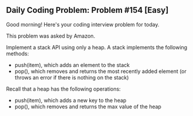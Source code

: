 ## Daily Coding Problem: Problem #154 [Easy]

Good morning! Here's your coding interview problem for today.

This problem was asked by Amazon.

Implement a stack API using only a heap. A stack implements the following methods:

- push(item), which adds an element to the stack
- pop(), which removes and returns the most recently added element (or throws an error if there is nothing on the stack)

Recall that a heap has the following operations:

- push(item), which adds a new key to the heap
- pop(), which removes and returns the max value of the heap
